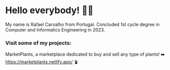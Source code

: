 # Hello everybody! 👋🏼
My name is Rafael Carvalho from Portugal. 
Concluded 1st cycle degree in Computer and Informatics Engineering in 2023.

### Visit some of my projects:
MarketPlants, a marketplace dedicated to buy and sell any type of plants! ➡️ https://marketplants.netlify.app/ 🪴




<!--
**rafarlho/rafarlho** is a ✨ _special_ ✨ repository because its `README.md` (this file) appears on your GitHub profile.

Here are some ideas to get you started:

- 🔭 I’m currently working on ...
- 🌱 I’m currently learning ...
- 👯 I’m looking to collaborate on ...
- 🤔 I’m looking for help with ...
- 💬 Ask me about ...
- 📫 How to reach me: ...
- 😄 Pronouns: ...
- ⚡ Fun fact: ...
-->
